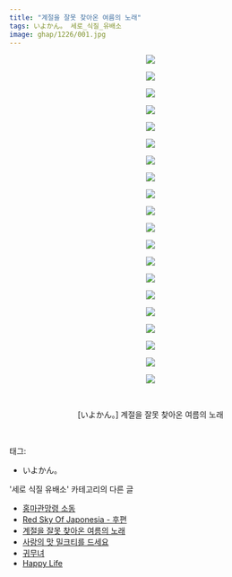 ```yaml
---
title: "계절을 잘못 찾아온 여름의 노래"
tags: いよかん。 세로_식질_유배소
image: ghap/1226/001.jpg
---
```

<div class="article">
<p style="text-align: center; clear: none; float: none;"><img src="{{ site.nasurl }}/ghap/1226/001.jpg"/></p>
<p style="text-align: center; clear: none; float: none;"><img src="{{ site.nasurl }}/ghap/1226/002.jpg"/></p>
<p style="text-align: center; clear: none; float: none;"><img src="{{ site.nasurl }}/ghap/1226/003.jpg"/></p>
<p style="text-align: center; clear: none; float: none;"><img src="{{ site.nasurl }}/ghap/1226/004.jpg"/></p>
<p style="text-align: center; clear: none; float: none;"><img src="{{ site.nasurl }}/ghap/1226/005.jpg"/></p>
<p style="text-align: center; clear: none; float: none;"><img src="{{ site.nasurl }}/ghap/1226/006.jpg"/></p>
<p style="text-align: center; clear: none; float: none;"><img src="{{ site.nasurl }}/ghap/1226/007.jpg"/></p>
<p style="text-align: center; clear: none; float: none;"><img src="{{ site.nasurl }}/ghap/1226/008.jpg"/></p>
<p style="text-align: center; clear: none; float: none;"><img src="{{ site.nasurl }}/ghap/1226/009.jpg"/></p>
<p style="text-align: center; clear: none; float: none;"><img src="{{ site.nasurl }}/ghap/1226/010.jpg"/></p>
<p style="text-align: center; clear: none; float: none;"><img src="{{ site.nasurl }}/ghap/1226/011.jpg"/></p>
<p style="text-align: center; clear: none; float: none;"><img src="{{ site.nasurl }}/ghap/1226/012.jpg"/></p>
<p style="text-align: center; clear: none; float: none;"><img src="{{ site.nasurl }}/ghap/1226/013.jpg"/></p>
<p style="text-align: center; clear: none; float: none;"><img src="{{ site.nasurl }}/ghap/1226/014.jpg"/></p>
<p style="text-align: center; clear: none; float: none;"><img src="{{ site.nasurl }}/ghap/1226/015.jpg"/></p>
<p style="text-align: center; clear: none; float: none;"><img src="{{ site.nasurl }}/ghap/1226/016.jpg"/></p>
<p style="text-align: center; clear: none; float: none;"><img src="{{ site.nasurl }}/ghap/1226/017.jpg"/></p>
<p style="text-align: center; clear: none; float: none;"><img src="{{ site.nasurl }}/ghap/1226/018.jpg"/></p>
<p style="text-align: center; clear: none; float: none;"><img src="{{ site.nasurl }}/ghap/1226/019.jpg"/></p>
<p style="text-align: center; clear: none; float: none;"><img src="{{ site.nasurl }}/ghap/1226/020.jpg"/></p>
<p style="text-align: center; clear: none; float: none;"><br/></p>
<p style="text-align: center; clear: none; float: none;">[いよかん。] 계절을 잘못 찾아온 여름의 노래</p>
<p><br/></p>
</div><div class="tagTrail">
<p>태그: </p>
<ul>
<li>いよかん。</li>
</ul>
</div><div class="another">
<p>'세로 식질 유배소' 카테고리의 다른 글</p>
<ul>
<li><a href="/2016-08-04-ghap_1344">홍마관망령 소동</a></li>
<li><a href="/2016-08-01-ghap_1293">Red Sky Of Japonesia - 후편</a></li>
<li><a href="/2016-07-30-ghap_1226">계절을 잘못 찾아온 여름의 노래</a></li>
<li><a href="/2016-07-28-ghap_1184">사랑의 맛 밀크티를 드세요</a></li>
<li><a href="/2016-07-28-ghap_1177">귀무녀</a></li>
<li><a href="/2016-07-27-ghap_1153">Happy Life</a></li>
</ul>
</div><div class="cb_module cb_fluid">
<div class="cb_wrt cb_profile">
</div><!-- commentList close -->
</div>